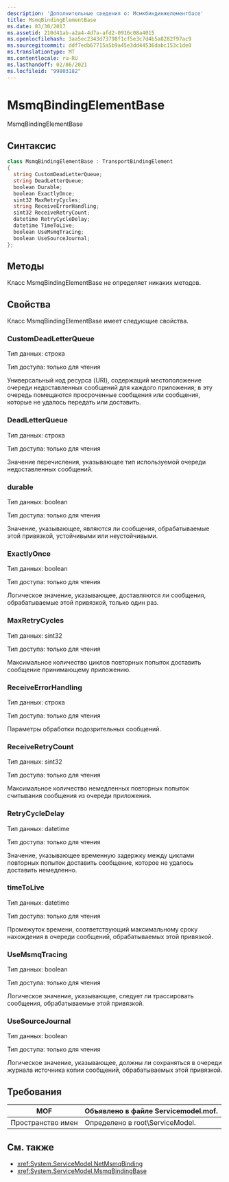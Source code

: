 ```yaml
---
description: 'Дополнительные сведения о: Мсмкбиндинжелементбасе'
title: MsmqBindingElementBase
ms.date: 03/30/2017
ms.assetid: 210d41ab-a2a4-4d7a-afd2-0916c08a4015
ms.openlocfilehash: 3aa5ec2343d73798f1cf5e3c7d4b5a8282f97ac9
ms.sourcegitcommit: ddf7edb67715a5b9a45e3dd44536dabc153c1de0
ms.translationtype: MT
ms.contentlocale: ru-RU
ms.lasthandoff: 02/06/2021
ms.locfileid: "99803182"
---
```

# <a name="msmqbindingelementbase"></a>MsmqBindingElementBase

MsmqBindingElementBase  
  
## <a name="syntax"></a>Синтаксис  
  
```csharp  
class MsmqBindingElementBase : TransportBindingElement  
{  
  string CustomDeadLetterQueue;  
  string DeadLetterQueue;  
  boolean Durable;  
  boolean ExactlyOnce;  
  sint32 MaxRetryCycles;  
  string ReceiveErrorHandling;  
  sint32 ReceiveRetryCount;  
  datetime RetryCycleDelay;  
  datetime TimeToLive;  
  boolean UseMsmqTracing;  
  boolean UseSourceJournal;  
};  
```  
  
## <a name="methods"></a>Методы  

 Класс MsmqBindingElementBase не определяет никаких методов.  
  
## <a name="properties"></a>Свойства  

 Класс MsmqBindingElementBase имеет следующие свойства.  
  
### <a name="customdeadletterqueue"></a>CustomDeadLetterQueue  

 Тип данных: строка  
  
 Тип доступа: только для чтения  
  
 Универсальный код ресурса (URI), содержащий местоположение очереди недоставленных сообщений для каждого приложения; в эту очередь помещаются просроченные сообщения или сообщения, которые не удалось передать или доставить.  
  
### <a name="deadletterqueue"></a>DeadLetterQueue  

 Тип данных: строка  
  
 Тип доступа: только для чтения  
  
 Значение перечисления, указывающее тип используемой очереди недоставленных сообщений.  
  
### <a name="durable"></a>durable  

 Тип данных: boolean  
  
 Тип доступа: только для чтения  
  
 Значение, указывающее, являются ли сообщения, обрабатываемые этой привязкой, устойчивыми или неустойчивыми.  
  
### <a name="exactlyonce"></a>ExactlyOnce  

 Тип данных: boolean  
  
 Тип доступа: только для чтения  
  
 Логическое значение, указывающее, доставляются ли сообщения, обрабатываемые этой привязкой, только один раз.  
  
### <a name="maxretrycycles"></a>MaxRetryCycles  

 Тип данных: sint32  
  
 Тип доступа: только для чтения  
  
 Максимальное количество циклов повторных попыток доставить сообщение принимающему приложению.  
  
### <a name="receiveerrorhandling"></a>ReceiveErrorHandling  

 Тип данных: строка  
  
 Тип доступа: только для чтения  
  
 Параметры обработки подозрительных сообщений.  
  
### <a name="receiveretrycount"></a>ReceiveRetryCount  

 Тип данных: sint32  
  
 Тип доступа: только для чтения  
  
 Максимальное количество немедленных повторных попыток считывания сообщения из очереди приложения.  
  
### <a name="retrycycledelay"></a>RetryCycleDelay  

 Тип данных: datetime  
  
 Тип доступа: только для чтения  
  
 Значение, указывающее временную задержку между циклами повторных попыток доставить сообщение, которое не удалось доставить немедленно.  
  
### <a name="timetolive"></a>timeToLive  

 Тип данных: datetime  
  
 Тип доступа: только для чтения  
  
 Промежуток времени, соответствующий максимальному сроку нахождения в очереди сообщений, обрабатываемых этой привязкой.  
  
### <a name="usemsmqtracing"></a>UseMsmqTracing  

 Тип данных: boolean  
  
 Тип доступа: только для чтения  
  
 Логическое значение, указывающее, следует ли трассировать сообщения, обрабатываемые этой привязкой.  
  
### <a name="usesourcejournal"></a>UseSourceJournal  

 Тип данных: boolean  
  
 Тип доступа: только для чтения  
  
 Логическое значение, указывающее, должны ли сохраняться в очереди журнала источника копии сообщений, обрабатываемых этой привязкой.  
  
## <a name="requirements"></a>Требования  
  
|MOF|Объявлено в файле Servicemodel.mof.|  
|---------|-----------------------------------|  
|Пространство имен|Определено в root\ServiceModel.|  
  
## <a name="see-also"></a>См. также

- <xref:System.ServiceModel.NetMsmqBinding>
- <xref:System.ServiceModel.MsmqBindingBase>

